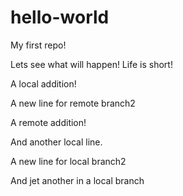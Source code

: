 # hello-world
My first repo!

Lets see what will happen! Life is short!

A local addition!

A new line for remote branch2

A remote addition!

And another local line.

A new line for local branch2

And jet another in a local branch